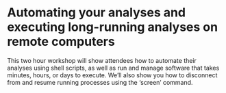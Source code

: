 # Automating your analyses and executing long-running analyses on remote computers

This two hour workshop will show attendees how to automate their
analyses using shell scripts, as well as run and manage software that
takes minutes, hours, or days to execute. We’ll also show you how to
disconnect from and resume running processes using the ‘screen’
command.

